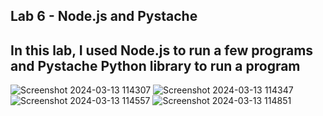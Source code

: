 Lab 6 - Node.js and Pystache
---
In this lab, I used Node.js to run a few programs and Pystache Python library to run a program
---
![Screenshot 2024-03-13 114307](https://github.com/rjdesantis/design6/assets/123084804/1c4d4cde-975e-4594-80ae-107f2ed3f3e0)
![Screenshot 2024-03-13 114347](https://github.com/rjdesantis/design6/assets/123084804/a90808b8-863f-4b19-b446-5d1221c3cf80)
![Screenshot 2024-03-13 114557](https://github.com/rjdesantis/design6/assets/123084804/ccb396d0-a41f-43b2-9af6-6033201928f6)
![Screenshot 2024-03-13 114851](https://github.com/rjdesantis/design6/assets/123084804/d167c853-c903-43e6-b965-9deb448065c3)
